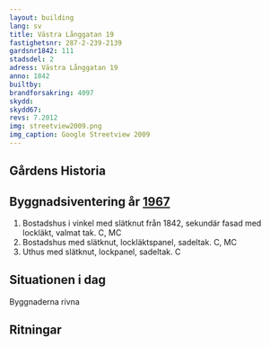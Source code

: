 ```yaml
---
layout: building
lang: sv
title: Västra Långgatan 19
fastighetsnr: 287-2-239-2139
gardsnr1842: 111
stadsdel: 2
adress: Västra Långgatan 19
anno: 1842
builtby:
brandforsakring: 4097
skydd:
skydd67:
revs: 7.2012
img: streetview2009.png
img_caption: Google Streetview 2009
---
```


## Gårdens Historia


## Byggnadsiventering år <a href="/sources/keinanen_karki.pdf">1967</a>
1. Bostadshus i vinkel med slätknut från 1842, sekundär fasad med lockläkt, valmat tak. C, MC
2. Bostadshus med slätknut, lockläktspanel, sadeltak. C, MC
3. Uthus med slätknut, lockpanel, sadeltak. C

## Situationen i dag
Byggnaderna rivna


## Ritningar
